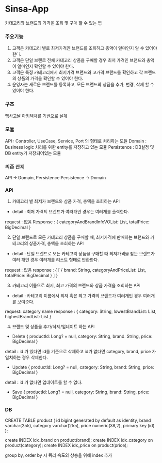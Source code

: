 # Sinsa-App

카테고리와 브랜드의 가격을 조회 및 구매 할 수 있는 앱


### 주요기능

1. 고객은 카테고리 별로 최저가격인 브랜드를 조회하고 총액이 얼마인지 알 수 있어야 한다.
2. 고객은 단일 브랜로 전체 카테고리 상품을 구매할 경우 최저 가격인 브랜드와 총액이 얼마인지 확인할 수 있어야 한다.
3. 고객은 특정 카테고리에서 최저가격 브랜드와 고가격 브랜드를 확인하고 각 브랜드의 상품의 가격을 확인할 수 있어야 한다.
4. 운영자는 새로운 브랜드를 등록하고, 모든 브랜드의 상품을 추가, 변경, 삭제 할 수 있어야 한다.


### 구조

헥사고날 아키텍처를 기반으로 설계

### 모듈

API : Controller, UseCase, Service, Port 의 형태로 처리하는 모듈
Domain : Business logic 처리를 위한 entity를 저장하고 있는 모듈
Persistence : DB설정 및 DB entity가 저장되어있는 모듈

### 의존 관계

API -> Domain, Persistence
Persistence -> Domain

### API

1. 카테고리 별 최저가 브랜드와 삼품 가격, 총액을 조회하는 API
- detail : 최저 가격의 브랜드가 여러개인 경우는 여러개를 출력한다.

request : 없음
Response : 
{
    categoryAndBrandInfoVOList: List<ProductInfoVO>,
    totalPrice: BigDecimal
}

2. 단일 브랜드로 모든 카테고리 상품을 구매할 때, 최저가격에 판매하는 브랜드와 카테고리의 상품가격, 총액을 조회하는 API
- detail : 단일 브랜드로 모든 카테고리 상품을 구매할 때 최저가격을 찾는 브랜드가 여러 개인 경우 여러개를 리스트 형태로 반환한다.

request : 없음
response : 
{
    [
        {
            brand: String,
            categoryAndPriceList: List<CategoryAndPriceVO>,
            totalPrice: BigDecimal
        }
    ]
}

3. 카테고리 이름으로 최저, 최고 가격의 브랜드와 상품 가격을 조회하는 API
- detail : 카테고리 이름에서 최저 혹은 최고 가격의 브랜드가 여러개인 경우 여러개를 보여준다.

request: category name
response : 
{
    category: String,
    lowestBrandList: List<BrandAndPriceVO>,
    highestBrandList: List<BrandAndPriceVO>
}

4. 브랜드 및 상품을 추가/삭제/업데이트 하는 API

- Delete
{
    productId: Long? = null,
    category: String,
    brand: String,
    price: BigDecimal
}

detail : id 가 있다면 id를 기준으로 삭제하고 id가 없다면 category, brand, price 가 일치하는 경우 삭제한다.

- Update
{
    productId: Long? = null,
    category: String,
    brand: String,
    price: BigDecimal
}

detail : id 가 없다면 업데이트를 할 수 없다.

  - Save
{
    productId: Long? = null,
    category: String,
    brand: String,
    price: BigDecimal
}

### DB

CREATE TABLE product (
    id bigint generated by default as identity,
    brand varchar(255),
    category varchar(255),
    price numeric(38,2),
    primary key (id)
);

create INDEX idx_brand on product(brand);
create INDEX idx_category on product(category);
create INDEX idx_price on product(price);

group by, order by 시 쿼리 속도의 상승을 위해 index 추가